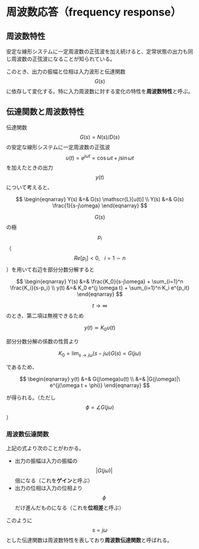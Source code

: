 # 周波数応答（frequency response）

## 周波数特性

安定な線形システムに一定周波数の正弦波を加え続けると、定常状態の出力も同じ周波数の正弦波になることが知られている。

このとき、出力の振幅と位相は入力波形と伝達関数 $$G(s)$$ に依存して変化する。特に入力周波数に対する変化の特性を**周波数特性**と呼ぶ。

## 伝達関数と周波数特性

伝達関数 $$G(s) = N(s)/D(s)$$ の安定な線形システムに一定周波数の正弦波 $$u(t) = e^{j\omega t} = \cos \omega t + j \sin \omega t$$ を加えたときの出力 $$y(t)$$ について考えると、

$$
\begin{eqnarray}
Y(s) &=& G(s) \mathscr{L}[u(t)] \\
Y(s) &=& G(s) \frac{1}{s-j\omega}
\end{eqnarray}
$$

$$G(s)$$ の極 $$p_i$$（$$Re[p_i] < 0,\ \ \ i = 1 \sim n$$）を用いて右辺を部分分数分解すると

$$
\begin{eqnarray}
Y(s) &=& \frac{K_0}{s-j\omega} + \sum_{i=1}^n \frac{K_i}{s-p_i} \\
y(t) &=& K_0 e^{j \omega t} + \sum_{i=1}^n K_i e^{p_it}
\end{eqnarray}
$$

$$t \rightarrow \infty$$ のとき、第二項は無視できるため

$$
y(t) \simeq K_0 u(t)
$$

部分分数分解の係数の性質より

$$
K_0 = \lim_{s \rightarrow j\omega}(s-j\omega)G(s) = G(j\omega)
$$

であるため、

$$
\begin{eqnarray}
y(t) &=& G(j\omega)u(t) \\
&=& |G(j\omega)|\ e^{j(\omega t + \phi)}
\end{eqnarray}
$$

が得られる。（ただし $$\phi = \angle G(j\omega)$$ ）

### 周波数伝達関数

上記の式より次のことがわかる。

* 出力の振幅は入力の振幅の $$|G(j\omega)|$$ 倍になる（これを**ゲイン**と呼ぶ）
* 出力の位相は入力の位相より $$\phi$$ だけ進んだものになる（これを**位相差**と呼ぶ）

このように $$s=j\omega$$ とした伝達関数は周波数特性を表しており**周波数伝達関数**と呼ばれる。
